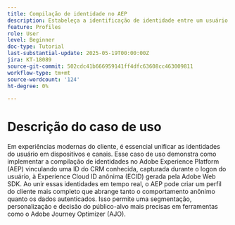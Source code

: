 ```yaml
---
title: Compilação de identidade no AEP
description: Estabeleça a identificação de identidade entre um usuário conhecido (CRMID) e um visitante anônimo da Web (ECID), permitindo perfis unificados para personalização em tempo real e o Offer Decisioning no Adobe Journey Optimizer (AJO).
feature: Profiles
role: User
level: Beginner
doc-type: Tutorial
last-substantial-update: 2025-05-19T00:00:00Z
jira: KT-18089
source-git-commit: 502cdc41b666959141ff4dfc63608cc463009811
workflow-type: tm+mt
source-wordcount: '124'
ht-degree: 0%

---
```



# Descrição do caso de uso

Em experiências modernas do cliente, é essencial unificar as identidades do usuário em dispositivos e canais. Esse caso de uso demonstra como implementar a compilação de identidades no Adobe Experience Platform (AEP) vinculando uma ID do CRM conhecida, capturada durante o logon do usuário, à Experience Cloud ID anônima (ECID) gerada pela Adobe Web SDK. Ao unir essas identidades em tempo real, o AEP pode criar um perfil do cliente mais completo que abrange tanto o comportamento anônimo quanto os dados autenticados. Isso permite uma segmentação, personalização e decisão do público-alvo mais precisas em ferramentas como o Adobe Journey Optimizer (AJO).

